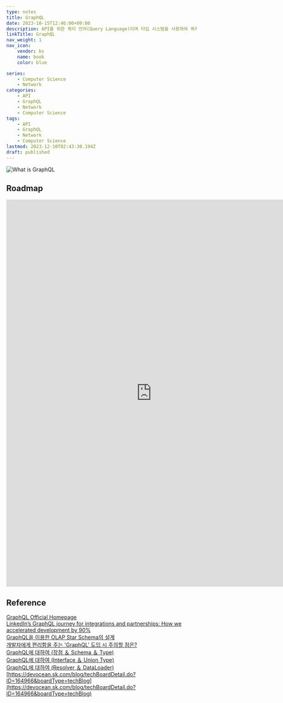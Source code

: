```yaml
---
type: notes
title: GraphQL
date: 2023-10-15T12:46:00+09:00
description: API를 위한 쿼리 언어(Query Language)이며 타입 시스템을 사용하여 쿼리를 실행하는 서버사이드 런타임
linkTitle: GraphQL
nav_weight: 1
nav_icon:
    vendor: bs
    name: book
    color: blue

series:
    - Computer Science
    - Network
categories:
    - API
    - GraphQL
    - Network
    - Computer Science
tags:
    - API
    - GraphQL
    - Network
    - Computer Science
lastmod: 2023-12-10T02:43:30.194Z
draft: published
---
```


![What is GraphQL](/content/computer-science/what-is-graphql.png#center "https://medium.com/javarevisited/do-you-know-about-graphql-the-query-language-for-api-s-4038660865be")

## Roadmap

<p align="center">
<iframe width="768" height="1024" src="https://roadmap.sh/graphql?s=652b754df43a58c923ce9d26" frameborder="0" allow="accelerometer; autoplay; encrypted-media; gyroscope; picture-in-picture" allowfullscreen></iframe>
</p>

## Reference

[GraphQL Official Homepage](https://graphql.org/)  
[LinkedIn’s GraphQL journey for integrations and partnerships: How we accelerated development by 90%](https://engineering.linkedin.com/blog/2022/linkedin-s-graphql-journey-for-integrations-and-partnerships)  
[GraphQL을 이용한 OLAP Star Schema의 설계](https://yozm.wishket.com/magazine/detail/1689/)  
[개발자에게 편리함을 주는 'GraphQL' 도입 시 주의할 점은?](https://yozm.wishket.com/magazine/detail/2113/)  
[GraphQL에 대하여 (장점 ＆ Schema ＆ Type)](https://devocean.sk.com/blog/techBoardDetail.do?ID=164787&boardType=techBlog)  
[GraphQL에 대하여 (Interface ＆ Union Type)](https://devocean.sk.com/blog/techBoardDetail.do?ID=164891&boardType=techBlog)  
[GraphQL에 대하여 (Resolver ＆ DataLoader)](https://devocean.sk.com/blog/techBoardDetail.do?ID=164933&boardType=techBlog)  
[https://devocean.sk.com/blog/techBoardDetail.do?ID=164966&boardType=techBlog](https://devocean.sk.com/blog/techBoardDetail.do?ID=164966&boardType=techBlog)
